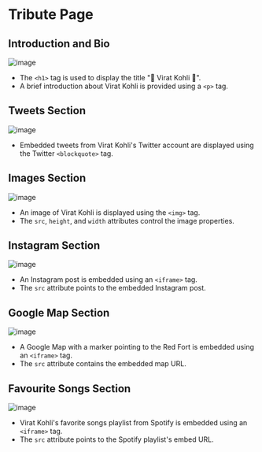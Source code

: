 # Tribute Page
## Introduction and Bio

![image](https://github.com/saifulislam05/tribute-page/assets/73392705/9486f049-d182-48d7-b399-eafdac292f0a)

- The `<h1>` tag is used to display the title "🏏 Virat Kohli 🏏".
- A brief introduction about Virat Kohli is provided using a `<p>` tag.

## Tweets Section
![image](https://github.com/saifulislam05/tribute-page/assets/73392705/ca5c914e-ee2f-447d-a965-5a33bec1869a)

- Embedded tweets from Virat Kohli's Twitter account are displayed using the Twitter `<blockquote>` tag.

## Images Section
![image](https://github.com/saifulislam05/tribute-page/assets/73392705/2e6a3ace-8952-4122-a687-5a401398c959)

- An image of Virat Kohli is displayed using the `<img>` tag.
- The `src`, `height`, and `width` attributes control the image properties.

## Instagram Section
![image](https://github.com/saifulislam05/tribute-page/assets/73392705/0e56bed5-4864-4119-a6d9-98af8743d3ca)

- An Instagram post is embedded using an `<iframe>` tag.
- The `src` attribute points to the embedded Instagram post.

## Google Map Section
![image](https://github.com/saifulislam05/tribute-page/assets/73392705/264f9dd0-7362-48ea-85f7-73c925c0e752)

- A Google Map with a marker pointing to the Red Fort is embedded using an `<iframe>` tag.
- The `src` attribute contains the embedded map URL.

## Favourite Songs Section
![image](https://github.com/saifulislam05/tribute-page/assets/73392705/1414971c-87de-48c0-9ec7-1b453d6df39d)

- Virat Kohli's favorite songs playlist from Spotify is embedded using an `<iframe>` tag.
- The `src` attribute points to the Spotify playlist's embed URL.

